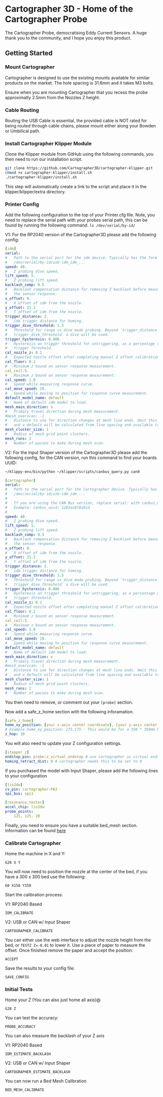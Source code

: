 # Cartographer 3D - Home of the Cartographer Probe
The Cartographer Probe, democratising Eddy Current Sensors. A huge thank you to the community, and I hope you enjoy this product. 

## Getting Started


### Mount Cartographer
Cartographer is designed to use the existing mounts available for similar products on the market. The hole spacing is 31.6mm and it takes M3 bolts. 

Ensure when you are mounting Cartographer that you recess the probe approximatly 2.5mm from the Nozzles Z height. 

### Cable Routing
Routing the USB Cable is essential, the provided cable is NOT rated for being routed through cable chains, please mount either along your Bowden or Umbilical path. 

### Install Cartographer Klipper Module 
Clone the Klipper module from GitHub using the following commands, you then need to run our installation script. 

```bash
git clone https://github.com/Cartographer3D/cartographer-klipper.git
chmod +x cartographer-klipper/install.sh
./cartographer-klipper/install.sh
```
This step will automatically create a link to the script and place it in the klipper/klipper/extra directory.

### Printer Config

Add the following configuration to the top of your Printer.cfg file. Note, you need to replace the serial path with your probes serial path, this can be found by running the following command. 
`ls /dev/serial/by-id/`

V1: For the RP2040 version of the Cartographer3D please add the following config:

```yaml
[idm]
serial:
#   Path to the serial port for the idm device. Typically has the form
#   /dev/serial/by-id/usb-idm_idm_...
speed: 40.
#   Z probing dive speed.
lift_speed: 5.
#   Z probing lift speed.
backlash_comp: 0.5
#   Backlash compensation distance for removing Z backlash before measuring
#   the sensor response.
x_offset: 0.
#   X offset of idm from the nozzle.
y_offset: 21.1
#   Y offset of idm from the nozzle.
trigger_distance: 2.
#   idm trigger distance for homing.
trigger_dive_threshold: 1.5
#   Threshold for range vs dive mode probing. Beyond `trigger_distance +
#   trigger_dive_threshold` a dive will be used.
trigger_hysteresis: 0.006
#   Hysteresis on trigger threshold for untriggering, as a percentage of the
#   trigger threshold.
cal_nozzle_z: 0.1
#   Expected nozzle offset after completing manual Z offset calibration.
cal_floor: 0.1
#   Minimum z bound on sensor response measurement.
cal_ceil:5.
#   Maximum z bound on sensor response measurement.
cal_speed: 1.0
#   Speed while measuring response curve.
cal_move_speed: 10.
#   Speed while moving to position for response curve measurement.
default_model_name: default
#   Name of default idm model to load.
mesh_main_direction: x
#   Primary travel direction during mesh measurement.
#mesh_overscan: -1
#   Distance to use for direction changes at mesh line ends. Omit this setting
#   and a default will be calculated from line spacing and available travel.
mesh_cluster_size: 1
#   Radius of mesh grid point clusters.
mesh_runs: 2
#   Number of passes to make during mesh scan.
```

V2: For the Input Shaper version of the Cartographer3D please add the following config, for the CAN version, run this command to find your boards UUID:

```bash
~/klippy-env/bin/python ~/klipper/scripts/canbus_query.py can0
```


```yaml
[cartographer]
serial:
#   Path to the serial port for the Cartographer device. Typically has the form
#   /dev/serial/by-id/usb-idm_idm_...
#   
#   If you are using the CAN Bus version, replace serial: with canbus_uuid: and add the UUID.
#   Example: canbus_uuid: 1283as878a9sd
#
speed: 40.
#   Z probing dive speed.
lift_speed: 5.
#   Z probing lift speed.
backlash_comp: 0.5
#   Backlash compensation distance for removing Z backlash before measuring
#   the sensor response.
x_offset: 0.
#   X offset of idm from the nozzle.
y_offset: 21.1
#   Y offset of idm from the nozzle.
trigger_distance: 2.
#   idm trigger distance for homing.
trigger_dive_threshold: 1.5
#   Threshold for range vs dive mode probing. Beyond `trigger_distance +
#   trigger_dive_threshold` a dive will be used.
trigger_hysteresis: 0.006
#   Hysteresis on trigger threshold for untriggering, as a percentage of the
#   trigger threshold.
cal_nozzle_z: 0.1
#   Expected nozzle offset after completing manual Z offset calibration.
cal_floor: 0.1
#   Minimum z bound on sensor response measurement.
cal_ceil:5.
#   Maximum z bound on sensor response measurement.
cal_speed: 1.0
#   Speed while measuring response curve.
cal_move_speed: 10.
#   Speed while moving to position for response curve measurement.
default_model_name: default
#   Name of default idm model to load.
mesh_main_direction: x
#   Primary travel direction during mesh measurement.
#mesh_overscan: -1
#   Distance to use for direction changes at mesh line ends. Omit this setting
#   and a default will be calculated from line spacing and available travel.
mesh_cluster_size: 1
#   Radius of mesh grid point clusters.
mesh_runs: 2
#   Number of passes to make during mesh scan.
```

You then need to remove, or comment out your `[probe]` section. 

Now add a safe_z_home section with the following inforamation. 

```yaml 
[safe_z_home]
home_xy_position: [your x-axis center coordinate], [your y-axis center coordinate]
# Example home_xy_position: 175,175 - This would be for a 350 * 350mm bed. 
z_hop: 10
```

You will also need to update your Z configuration settings. 

```yaml
[stepper_z]
endstop_pin: probe:z_virtual_endstop # use cartographer as virtual endstop
homing_retract_dist: 0 # cartographer needs this to be set to 0
```

If you purchased the model with Input Shaper, please add the following lines to your configuration
```yaml
[lis2dw]
cs_pin: cartographer:PA3
spi_bus: spi1

[resonance_tester]
accel_chip: lis2dw
probe_points:
    125, 125, 20
```

Finally, you need to ensure you have a suitable bed_mesh section. Information can be found [here](https://www.klipper3d.org/Bed_Mesh.html)

### Calibrate Cartographer

Home the machine in X and Y:
```gcode
G28 X Y
```

You will now need to position the nozzle at the center of the bed, if you have a 300 x 300 bed use the following: 
```gcode
G0 X150 Y150
```

Start the calibration process: 

V1: RP2040 Based
```
IDM_CALIBRATE
```

V2: USB or CAN w/ Input Shaper
```
CARTOGRAPHER_CALIBRATE
```
You can either use the web interface to adjust the nozzle height from the bed, or `TESTZ Z=-0.01` to lower it. Use a piece of paper to measure the offset. Once finished remove the paper and accept the position:
```
ACCEPT
```
Save the results to your config file:
```
SAVE_CONFIG
```
### Initial Tests

Home your Z (You can also just home all axis)@
```
G28 Z
```
You can test the accuracy:
```
PROBE_ACCURACY
```

You can also measure the backlash of your Z axis

V1: RP2040 Based
```
IDM_ESTIMATE_BACKLASH
```

V2: USB or CAN w/ Input Shaper
```
CARTOGRAPHER_ESTIMATE_BACKLASH
```
You can now run a Bed Mesh Calibration 
```
BED_MESH_CALIBRATE
```


